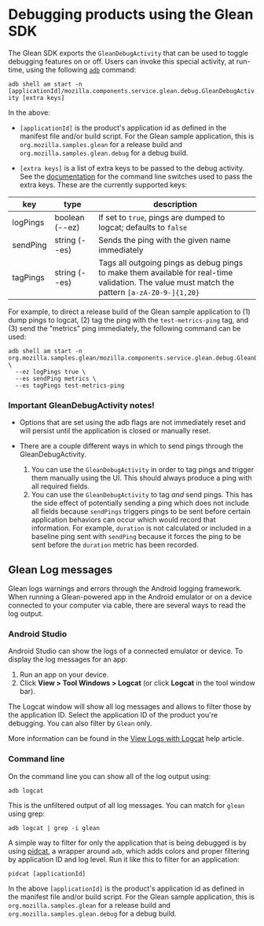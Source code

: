 # Debugging products using the Glean SDK

The Glean SDK exports the `GleanDebugActivity` that can be used to toggle debugging features on or off.
Users can invoke this special activity, at run-time, using the following [`adb`](https://developer.android.com/studio/command-line/adb) command:

`adb shell am start -n [applicationId]/mozilla.components.service.glean.debug.GleanDebugActivity [extra keys]`

In the above:

- `[applicationId]` is the product's application id as defined in the manifest file and/or build script. For the Glean sample application, this is `org.mozilla.samples.glean` for a release build and `org.mozilla.samples.glean.debug` for a debug build.

- `[extra keys]` is a list of extra keys to be passed to the debug activity. See the [documentation](https://developer.android.com/studio/command-line/adb#IntentSpec) for the command line switches used to pass the extra keys.
  These are the currently supported keys:

|key|type|description|
|---|----|-----------|
| logPings | boolean (--ez) | If set to `true`, pings are dumped to logcat; defaults to `false` |
| sendPing | string (--es) | Sends the ping with the given name immediately |
| tagPings | string (--es) | Tags all outgoing pings as debug pings to make them available for real-time validation. The value must match the pattern `[a-zA-Z0-9-]{1,20}` |

For example, to direct a release build of the Glean sample application to (1) dump pings to logcat, (2) tag the ping with the `test-metrics-ping` tag, and (3) send the "metrics" ping immediately, the following command can be used:

```
adb shell am start -n org.mozilla.samples.glean/mozilla.components.service.glean.debug.GleanDebugActivity \
  --ez logPings true \
  --es sendPing metrics \
  --es tagPings test-metrics-ping
```

### Important GleanDebugActivity notes!

- Options that are set using the adb flags are not immediately reset and will persist until the application is closed or manually reset.

- There are a couple different ways in which to send pings through the GleanDebugActivity.
    1. You can use the `GleanDebugActivity` in order to tag pings and trigger them manually using the UI.  This should always produce a ping with all required fields.
    2. You can use the `GleanDebugActivity` to tag _and_ send pings.  This has the side effect of potentially sending a ping which does not include all fields because `sendPings` triggers pings to be sent before certain application behaviors can occur which would record that information.  For example, `duration` is not calculated or included in a baseline ping sent with `sendPing` because it forces the ping to be sent before the `duration` metric has been recorded.

## Glean Log messages

Glean logs warnings and errors through the Android logging framework.
When running a Glean-powered app in the Android emulator or on a device connected to your computer via cable, there are several ways to read the log output.

### Android Studio

Android Studio can show the logs of a connected emulator or device.
To display the log messages for an app:

1. Run an app on your device.
2. Click **View > Tool Windows > Logcat** (or click **Logcat** in the tool window bar).

The Logcat window will show all log messages and allows to filter those by the application ID.
Select the application ID of the product you're debugging.
You can also filter by `Glean` only.

More information can be found in the [View Logs with Logcat][] help article.

[View Logs with Logcat]: https://developer.android.com/studio/debug/am-logcat

### Command line

On the command line you can show all of the log output using:

```
adb logcat
```

This is the unfiltered output of all log messages.
You can match for `glean` using grep:

```
adb logcat | grep -i glean
```

A simple way to filter for only the application that is being debugged is by using [pidcat][], a wrapper around `adb`, which adds colors and proper filtering by application ID and log level.
Run it like this to filter for an application:

```
pidcat [applicationId]
```

In the above `[applicationId]` is the product's application id as defined in the manifest file and/or build script. For the Glean sample application, this is `org.mozilla.samples.glean` for a release build and `org.mozilla.samples.glean.debug` for a debug build.

[pidcat]: https://github.com/JakeWharton/pidcat
